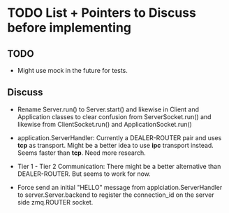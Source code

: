 TODO List + Pointers to Discuss before implementing
===================================================

TODO
----

* Might use mock in the future for tests.

Discuss
-------

* Rename Server.run() to Server.start() and likewise in Client and Application classes to clear confusion from ServerSocket.run() and likewise from ClientSocket.run() and ApplicationSocket.run()

* application.ServerHandler: Currently a DEALER-ROUTER pair and uses __tcp__ as transport. Might be a better idea to use __ipc__ transport instead. Seems faster than __tcp__. Need more research.

* Tier 1 - Tier 2 Communication: There might be a better alternative than DEALER-ROUTER. But seems to work for now.

* Force send an initial "HELLO" message from applciation.ServerHandler to server.Server.backend to register the connection_id on the server side zmq.ROUTER socket.


